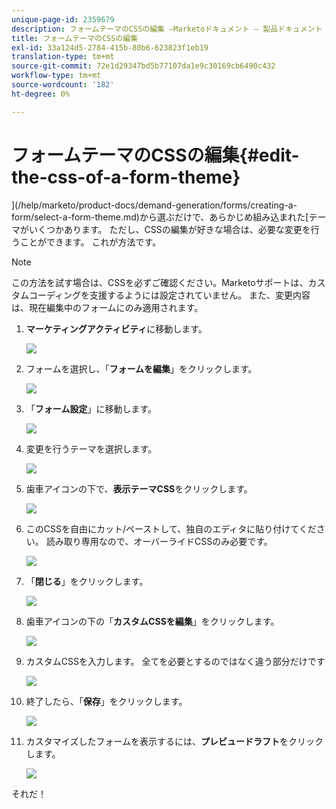 ```yaml
---
unique-page-id: 2359679
description: フォームテーマのCSSの編集 —Marketoドキュメント — 製品ドキュメント
title: フォームテーマのCSSの編集
exl-id: 33a124d5-2784-415b-80b6-623823f1eb19
translation-type: tm+mt
source-git-commit: 72e1d29347bd5b77107da1e9c30169cb6490c432
workflow-type: tm+mt
source-wordcount: '182'
ht-degree: 0%

---
```


# フォームテーマのCSSの編集{#edit-the-css-of-a-form-theme}

](/help/marketo/product-docs/demand-generation/forms/creating-a-form/select-a-form-theme.md)から選ぶだけで、あらかじめ組み込まれた[テーマがいくつかあります。 ただし、CSSの編集が好きな場合は、必要な変更を行うことができます。 これが方法です。

>[!NOTE]
>
>この方法を試す場合は、CSSを必ずご確認ください。Marketoサポートは、カスタムコーディングを支援するようには設定されていません。 また、変更内容は、現在編集中のフォームにのみ適用されます。

1. **マーケティングアクティビティ**&#x200B;に移動します。

   ![](assets/login-marketing-activities-5.png)

1. フォームを選択し、「**フォームを編集**」をクリックします。

   ![](assets/image2014-9-15-14-3a37-3a7.png)

1. 「**フォーム設定**」に移動します。

   ![](assets/image2014-9-15-14-3a37-3a42.png)

1. 変更を行うテーマを選択します。

   ![](assets/image2014-9-15-14-3a37-3a54.png)

1. 歯車アイコンの下で、**表示テーマCSS**&#x200B;をクリックします。

   ![](assets/image2014-9-15-14-3a38-3a18.png)

1. このCSSを自由にカット/ペーストして、独自のエディタに貼り付けてください。 読み取り専用なので、オーバーライドCSSのみ必要です。

   ![](assets/image2014-9-15-14-3a38-3a29.png)

1. 「**閉じる**」をクリックします。

   ![](assets/image2014-9-15-14-3a38-3a46.png)

1. 歯車アイコンの下の「**カスタムCSSを編集**」をクリックします。

   ![](assets/image2014-9-15-14-3a39-3a5.png)

1. カスタムCSSを入力します。 全てを必要とするのではなく違う部分だけです

   ![](assets/image2014-9-15-14-3a39-3a21.png)

1. 終了したら、「**保存**」をクリックします。

   ![](assets/image2014-9-15-14-3a39-3a30.png)

1. カスタマイズしたフォームを表示するには、**プレビュードラフト**&#x200B;をクリックします。

   ![](assets/image2014-9-15-14-3a39-3a50.png)

それだ！
